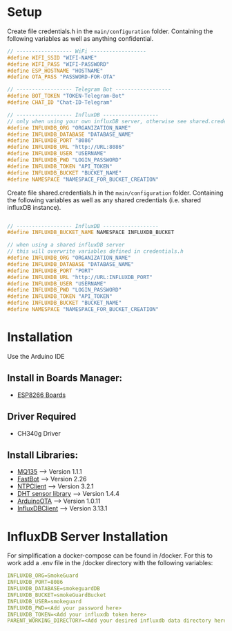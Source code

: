 # Setup

Create file credentials.h in the ```main/configuration``` folder. Containing the following variables as well as anything confidential.
```cpp
// ------------------ WiFi ------------------
#define WIFI_SSID "WIFI-NAME"
#define WIFI_PASS "WIFI-PASSWORD"
#define ESP_HOSTNAME "HOSTNAME"
#define OTA_PASS "PASSWORD-FOR-OTA"

// ------------------ Telegram Bot ------------------
#define BOT_TOKEN "TOKEN-Telegram-Bot"
#define CHAT_ID "Chat-ID-Telegram"

// ------------------ InfluxDB ------------------
// only when using your own influxDB server, otherwise see shared.credentials.h
#define INFLUXDB_ORG "ORGANIZATION_NAME"
#define INFLUXDB_DATABASE "DATABASE_NAME"
#define INFLUXDB_PORT "8086"
#define INFLUXDB_URL "http://URL:8086"
#define INFLUXDB_USER "USERNAME"
#define INFLUXDB_PWD "LOGIN_PASSWORD"
#define INFLUXDB_TOKEN "API_TOKEN"
#define INFLUXDB_BUCKET "BUCKET_NAME"
#define NAMESPACE "NAMESPACE_FOR_BUCKET_CREATION"
```
Create file shared.credentials.h in the ```main/configuration``` folder. Containing the following variables as well as any shared credentials (i.e. shared influxDB instance).
```cpp

// ------------------ InfluxDB ------------------
#define INFLUXDB_BUCKET_NAME NAMESPACE INFLUXDB_BUCKET

// when using a shared influxDB server
// this will overwrite variables defined in credentials.h
#define INFLUXDB_ORG "ORGANIZATION_NAME"
#define INFLUXDB_DATABASE "DATABASE_NAME"
#define INFLUXDB_PORT "PORT"
#define INFLUXDB_URL "http://URL:INFLUXDB_PORT"
#define INFLUXDB_USER "USERNAME"
#define INFLUXDB_PWD "LOGIN_PASSWORD"
#define INFLUXDB_TOKEN "API_TOKEN"
#define INFLUXDB_BUCKET "BUCKET_NAME"
#define NAMESPACE "NAMESPACE_FOR_BUCKET_CREATION"
```

# Installation
Use the Arduino IDE

## Install in Boards Manager:
- [ESP8266 Boards](https://github.com/esp8266/Arduino)

## Driver Required
- CH340g Driver

## Install Libraries:
- [MQ135](https://github.com/NuclearPhoenixx/MQ135) --> Version 1.1.1
- [FastBot](https://github.com/GyverLibs/FastBot) --> Version 2.26
- [NTPClient](https://github.com/arduino-libraries/NTPClient) --> Version 3.2.1
- [DHT sensor library](https://github.com/adafruit/DHT-sensor-library) --> Version 1.4.4
- [ArduinoOTA](https://github.com/jandrassy/ArduinoOTA) --> Version 1.0.11
- [InfluxDBClient](https://github.com/tobiasschuerg/InfluxDB-Client-for-Arduino) --> Version 3.13.1

# InfluxDB Server Installation
For simplification a docker-compose can be found in /docker.
For this to work add a .env file in the /docker directory with the following variables:
```yaml
INFLUXDB_ORG=SmokeGuard
INFLUXDB_PORT=8086
INFLUXDB_DATABASE=smokeguardDB
INFLUXDB_BUCKET=smokeGuardBucket
INFLUXDB_USER=smokeguard
INFLUXDB_PWD=<Add your password here>
INFLUXDB_TOKEN=<Add your influxdb token here>
PARENT_WORKING_DIRECTORY=<Add your desired influxdb data directory here>
```